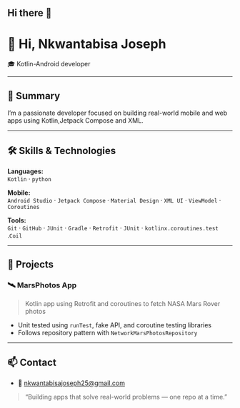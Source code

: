 ## Hi there 👋

# 👋 Hi, Nkwantabisa Joseph

🎓 Kotlin-Android developer

---

## 🧠 Summary

I’m a passionate developer focused on building real-world mobile and web apps using Kotlin,Jetpack Compose and XML.  

---

## 🛠 Skills & Technologies

**Languages:**  
`Kotlin` · `python`

**Mobile:**  
`Android Studio` · `Jetpack Compose` · `Material Design` · `XML UI` · `ViewModel` · `Coroutines`

**Tools:**  
`Git` · `GitHub` · `JUnit` · `Gradle` · `Retrofit` · `JUnit` · `kotlinx.coroutines.test` .`Coil`

---

## 🧩 Projects

### 🛰 MarsPhotos App
> Kotlin app using Retrofit and coroutines to fetch NASA Mars Rover photos

- Unit tested using `runTest`, fake API, and coroutine testing libraries
- Follows repository pattern with `NetworkMarsPhotosRepository`

---

## 📫 Contact

- 📧 nkwantabisajoseph25@gmail.com

> “Building apps that solve real-world problems — one repo at a time.”
